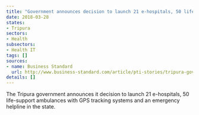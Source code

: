 ```yaml
---
title: "Government announces decision to launch 21 e-hospitals, 50 life-support ambulances"
date: 2018-03-28
states:
- Tripura
sectors:
- Health
subsectors:
- Health IT
tags: []
sources:
- name: Business Standard
  url: http://www.business-standard.com/article/pti-stories/tripura-govt-to-launch-e-hospitals-gps-fitted-ambulances-118032100580_1.html
details: []
---
```


The Tripura government announces it decision to launch 21 e-hospitals, 50 life-support ambulances with GPS tracking systems and an emergency helpline in the state.
